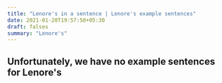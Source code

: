 ```yaml
---
title: "Lenore's in a sentence | Lenore's example sentences"
date: 2021-01-20T19:57:50+05:30
draft: falses
summary: "Lenore's"
---
```

## Unfortunately, we have no example sentences for Lenore's                 
